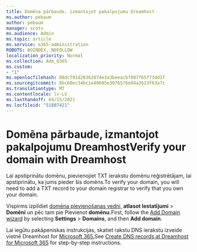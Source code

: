 ```yaml
---
title: Domēna pārbaude, izmantojot pakalpojumu Dreamhost
ms.author: pebaum
author: pebaum
manager: scotv
ms.audience: Admin
ms.topic: article
ms.service: o365-administration
ROBOTS: NOINDEX, NOFOLLOW
localization_priority: Normal
ms.collection: Adm_O365
ms.custom:
- "1"
ms.openlocfilehash: 80dc791d28362074e3a3beeacbf807f65f73dd1f
ms.sourcegitcommit: 8bc60ec34bc1e40685e3976576e04a2623f63a7c
ms.translationtype: MT
ms.contentlocale: lv-LV
ms.lasthandoff: 04/15/2021
ms.locfileid: "51807421"
---
```

# <a name="verify-your-domain-with-dreamhost"></a><span data-ttu-id="dd976-102">Domēna pārbaude, izmantojot pakalpojumu Dreamhost</span><span class="sxs-lookup"><span data-stu-id="dd976-102">Verify your domain with Dreamhost</span></span>

<span data-ttu-id="dd976-103">Lai apstiprinātu domēnu, pievienojiet TXT ierakstu domēnu reģistrētājam, lai apstiprinātu, ka jums pieder šis domēns.</span><span class="sxs-lookup"><span data-stu-id="dd976-103">To verify your domain, you will need to add a TXT record to your domain registrar to verify that you own your domain.</span></span> 

<span data-ttu-id="dd976-104">Vispirms izpildiet [domēna pievienošanas vedni,](https://admin.microsoft.com/Adminportal#/Domains) **atlasot Iestatījumi** \> **Domēni** un pēc tam pie Pievienot **domēnu.**</span><span class="sxs-lookup"><span data-stu-id="dd976-104">First, follow the [Add Domain wizard](https://admin.microsoft.com/Adminportal#/Domains) by selecting **Settings** \> **Domains**, and then **Add domain**.</span></span>
  
<span data-ttu-id="dd976-105">Lai iegūtu pakāpeniskas instrukcijas, skatiet rakstu DNS ierakstu izveide vietnē Dreamhost for [Microsoft 365.](https://docs.microsoft.com/microsoft-365/admin/dns/create-dns-records-at-dreamhost)</span><span class="sxs-lookup"><span data-stu-id="dd976-105">See [Create DNS records at Dreamhost for Microsoft 365](https://docs.microsoft.com/microsoft-365/admin/dns/create-dns-records-at-dreamhost) for step-by-step instructions.</span></span>